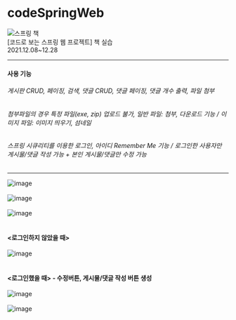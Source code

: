 # codeSpringWeb

![스프링 책](https://user-images.githubusercontent.com/87554077/145342594-b72d27c7-c06d-48b3-9eaa-0b0165aba1fb.PNG)  
[코드로 보는 스프링 웹 프로젝트] 책 실습  
2021.12.08~12.28
***
#### 사용 기능  
###### 게시판 CRUD, 페이징, 검색, 댓글 CRUD, 댓글 페이징, 댓글 개수 출력, 파일 첨부
###### 첨부파일의 경우 특정 파일(exe, zip) 업로드 불가, 일반 파일: 첨부, 다운로드 기능 / 이미지 파일: 이미지 띄우기, 섬네일
###### 스프링 시큐리티를 이용한 로그인, 아이디 Remember Me 기능 / 로그인한 사용자만 게시물/댓글 작성 가능 + 본인 게시물/댓글만 수정 가능
***
![image](https://user-images.githubusercontent.com/87554077/148721837-bbffffc5-fab3-4f9d-a8d1-43e98dbafb04.png)
<br><br>
![image](https://user-images.githubusercontent.com/87554077/148721902-912a972e-0b48-44b4-b2ca-7611fa81b7bb.png)
<br><br>
![image](https://user-images.githubusercontent.com/87554077/148721923-9b0413ed-418f-4149-91bd-4025057b6d7e.png)
<br><br>
#### <로그인하지 않았을 때>
![image](https://user-images.githubusercontent.com/87554077/148721975-d51ab660-dc5b-47f0-adb1-0953330bb73a.png)
<br><br>
#### <로그인했을 때> - 수정버튼, 게시물/댓글 작성 버튼 생성
![image](https://user-images.githubusercontent.com/87554077/148721987-44b0e736-5c53-40ef-9694-e65de09dcf34.png)
<br><br>
![image](https://user-images.githubusercontent.com/87554077/148721996-713fcef6-a455-4179-82c1-ce62385db1ab.png)
